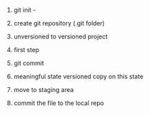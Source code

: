 1. git init - 
2. create git repository (.git folder)
2. unversioned to versioned project 
3. first step


2. git commit 
1. meaningful state versioned copy on this state 
2. move to staging area
3. commit the file to the local repo